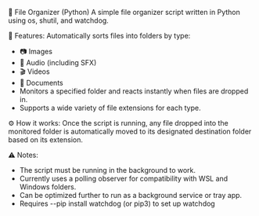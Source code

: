 📂 File Organizer (Python)
A simple file organizer script written in Python using os, shutil, and watchdog.

🔧 Features:
Automatically sorts files into folders by type:
- 📷 Images
- 🎵 Audio (including SFX)
- 🎬 Videos
- 📄 Documents
- Monitors a specified folder and reacts instantly when files are dropped in.
- Supports a wide variety of file extensions for each type.

⚙️ How it works:
Once the script is running, any file dropped into the monitored folder is automatically moved to its designated destination folder based on its extension.

⚠️ Notes:
- The script must be running in the background to work.
- Currently uses a polling observer for compatibility with WSL and Windows folders.
- Can be optimized further to run as a background service or tray app.
- Requires --pip install watchdog (or pip3) to set up watchdog